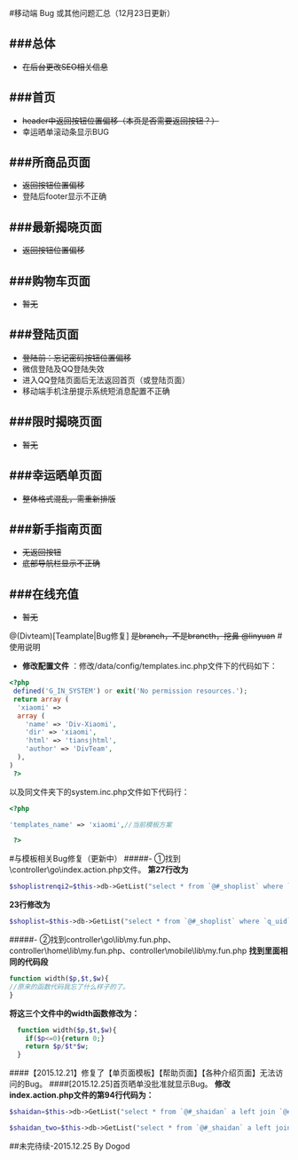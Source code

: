 #移动端 Bug 或其他问题汇总（12月23日更新）


###总体
---
* ~~在后台更改SEO相关信息~~

###首页
---
* ~~header中返回按钮位置偏移（本页是否需要返回按钮？）~~
* 幸运晒单滚动条显示BUG

###所商品页面
---
* ~~返回按钮位置偏移~~
* 登陆后footer显示不正确

###最新揭晓页面
---
* ~~返回按钮位置偏移~~

###购物车页面
---
* ~~暂无~~

###登陆页面
---
* ~~登陆前：忘记密码按钮位置偏移~~
* 微信登陆及QQ登陆失效
* 进入QQ登陆页面后无法返回首页（或登陆页面）
* 移动端手机注册提示系统短消息配置不正确

###限时揭晓页面
---
* ~~暂无~~

###幸运晒单页面
---
* ~~整体格式混乱，需重新排版~~

###新手指南页面
---
* ~~无返回按钮~~
* ~~底部导航栏显示不正确~~

###在线充值
---
* ~~暂无~~
 

@(Divteam)[Teamplate|Bug修复]
~~是branch，不是brancth，挖鼻 @linyuan~~
#使用说明
 
- **修改配置文件** ：修改/data/config/templates.inc.php文件下的代码如下：
```php
<?php 
 defined('G_IN_SYSTEM') or exit('No permission resources.');
 return array (
  'xiaomi' => 
  array (
    'name' => 'Div-Xiaomi',
    'dir' => 'xiaomi',
    'html' => 'tiansjhtml',
    'author' => 'DivTeam',
  ),
)
 ?>
```
以及同文件夹下的system.inc.php文件如下代码行：
```php
<?php 

'templates_name' => 'xiaomi',//当前模板方案

 ?>
```


#与模板相关Bug修复（更新中）
#####- ①找到\controller\go\index.action.php文件。
**第27行改为**
```php
$shoplistrenqi2=$this->db->GetList("select * from `@#_shoplist` where `renqi`='1' and `q_uid` is null ORDER BY id DESC LIMIT 0,8");
```
**23行修改为**
 
```php
$shoplist=$this->db->GetList("select * from `@#_shoplist` where `q_uid` is null ORDER BY `shenyurenshu` ASC LIMIT 0,8");

```
#####- ②找到controller\go\lib\my.fun.php、controller\home\lib\my.fun.php、controller\mobile\lib\my.fun.php
**找到里面相同的代码段**
```php
function width($p,$t,$w){
//原来的函数代码我忘了什么样子的了。
}
```
**将这三个文件中的width函数修改为：**
```php
  function width($p,$t,$w){
   	if($p<=0){return 0;}
    return $p/$t*$w;
  }
```
####【2015.12.21】修复了【单页面模板】【帮助页面】【各种介绍页面】无法访问的Bug。
####[2015.12.25]首页晒单没批准就显示Bug。
**修改index.action.php文件的第94行代码为：**
```php
$shaidan=$this->db->GetList("select * from `@#_shaidan` a left join `@#_member` b on  a.sd_userid=b.uid where grade!='D'  order by `sd_id` DESC LIMIT 1");
```
```php
$shaidan_two=$this->db->GetList("select * from `@#_shaidan` a left join `@#_member` b on  a.sd_userid=b.uid where grade!='D'  order by `sd_id` DESC LIMIT 1,6");
```

##未完待续-2015.12.25 By Dogod
